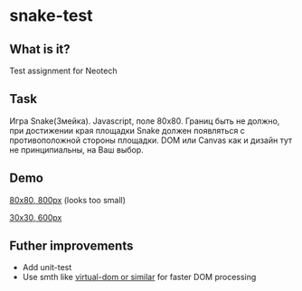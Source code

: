 # snake-test

## What is it?
Test assignment for Neotech

## Task
Игра Snake(Змейка).
Javascript, поле 80x80.
Границ быть не должно, при достижении края площадки Snake должен появляться с противоположной стороны площадки.
DOM или Canvas как и дизайн тут не принципиальны, на Ваш выбор.

## Demo
[80x80, 800px](https://pavgra.github.com/snake-test?grid-cells=80&grid-px=800) (looks too small)

[30x30, 600px](https://pavgra.github.com/snake-test?grid-cells=30&grid-px=600)

## Futher improvements
* Add unit-test
* Use smth like [virtual-dom or similar](https://github.com/tbranyen/diffhtml) for faster DOM processing